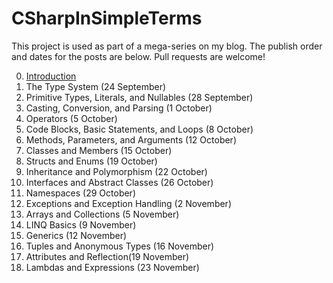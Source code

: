 # CSharpInSimpleTerms
This project is used as part of a mega-series on my blog. The publish order and dates for the posts are below. Pull requests are welcome!

0. [Introduction](https://exceptionnotfound.net/introducing-csharp-in-simple-terms/)
1. The Type System (24 September)
2. Primitive Types, Literals, and Nullables (28 September)
3. Casting, Conversion, and Parsing (1 October)
4. Operators (5 October)
5. Code Blocks, Basic Statements, and Loops (8 October)
6. Methods, Parameters, and Arguments (12 October)
7. Classes and Members (15 October)
8. Structs and Enums (19 October)
9. Inheritance and Polymorphism (22 October)
10. Interfaces and Abstract Classes (26 October)
11. Namespaces (29 October)
12. Exceptions and Exception Handling (2 November)
13. Arrays and Collections (5 November)
14. LINQ Basics (9 November)
15. Generics (12 November)
16. Tuples and Anonymous Types (16 November)
17. Attributes and Reflection(19 November)
18. Lambdas and Expressions (23 November)
